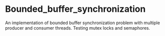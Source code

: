 # Bounded_buffer_synchronization
An implementation of bounded buffer synchronization problem with multiple producer and consumer threads.
Testing mutex locks and semaphores.

